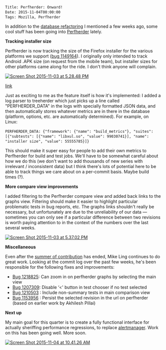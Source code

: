     Title: Perfherder: Onward!
    Date: 2015-11-04T00:00:00
    Tags: Mozilla, Perfherder

In addition to the [database refactoring][1] I mentioned a few weeks ago, some cool stuff has been going into [Perfherder][2] lately.

**Tracking installer size**

Perfherder is now tracking the size of the Firefox installer for the various platforms we support ([bug 1149164][3]). I originally only intended to track Android .APK size (on request from the mobile team), but installer sizes for other platforms came along for the ride. I don't think anyone will complain.

[<img src="/files/2015/11/Screen-Shot-2015-11-03-at-5.28.48-PM-300x181.png" alt="Screen Shot 2015-11-03 at 5.28.48 PM" width="300" height="181" class="alignnone size-medium wp-image-1274" srcset="/files/2015/11/Screen-Shot-2015-11-03-at-5.28.48-PM-300x181.png 300w, /files/2015/11/Screen-Shot-2015-11-03-at-5.28.48-PM-1024x618.png 1024w" sizes="(max-width: 300px) 100vw, 300px" />][4]

[link][5]

Just as exciting to me as the feature itself is how it's implemented: I added a log parser to treeherder which just picks up a line called "PERFHERDER_DATA" in the logs with specially formatted JSON data, and then automatically stores whatever metrics are in there in the database (platform, options, etc. are automatically determined). For example, on Linux:

```
PERFHERDER_DATA: {"framework": {"name": "build_metrics"}, "suites": [{"subtests": [{"name": "libxul.so", "value": 99030741}], "name": "installer size", "value": 55555785}]}
```

This should make it super easy for people to add their own metrics to Perfherder for build and test jobs. We'll have to be somewhat careful about how we do this (we don't want to add thousands of new series with irrelevant / inconsistent data) but I think there's lots of potential here to be able to track things we care about on a per-commit basis. Maybe build times (?).

**More compare view improvements**

I added filtering to the Perfherder compare view and added back links to the graphs view. Filtering should make it easier to highlight particular problematic tests in bug reports, etc. The graphs links shouldn't really be necessary, but unfortunately are due to the unreliability of our data &#8212; sometimes you can only see if a particular difference between two revisions is worth paying attention to in the context of the numbers over the last several weeks.

[<img src="/files/2015/11/Screen-Shot-2015-11-03-at-5.37.02-PM-300x157.png" alt="Screen Shot 2015-11-03 at 5.37.02 PM" width="300" height="157" class="alignnone size-medium wp-image-1275" srcset="/files/2015/11/Screen-Shot-2015-11-03-at-5.37.02-PM-300x157.png 300w, /files/2015/11/Screen-Shot-2015-11-03-at-5.37.02-PM-1024x536.png 1024w" sizes="(max-width: 300px) 100vw, 300px" />][6]

**Miscellaneous**

Even after the [summer of contribution][7] has ended, Mike Ling continues to do great work. Looking at the commit log over the past few weeks, he's been responsible for the following fixes and improvements:

- [Bug 1218825][8]: Can zoom in on perfherder graphs by selecting the main view
- [Bug 1207309][9]: Disable &#8216;<' button in test chooser if no test selected
- [Bug 1210503][10] : Include non-summary tests in main comparison view
- [Bug 1153956][11] : Persist the selected revision in the url on perfherder (based on earlier work by Akhilesh Pillai)

**Next up**

My main goal for this quarter is to create a fully functional interface for actually sheriffing performance regressions, to replace [alertmanager][12]. Work on this has been going well. More soon.

[<img src="/files/2015/11/Screen-Shot-2015-11-04-at-10.41.26-AM-300x176.png" alt="Screen Shot 2015-11-04 at 10.41.26 AM" width="300" height="176" class="alignnone size-medium wp-image-1280" srcset="/files/2015/11/Screen-Shot-2015-11-04-at-10.41.26-AM-300x176.png 300w, /files/2015/11/Screen-Shot-2015-11-04-at-10.41.26-AM-1024x600.png 1024w, /files/2015/11/Screen-Shot-2015-11-04-at-10.41.26-AM.png 1126w" sizes="(max-width: 300px) 100vw, 300px" />][13]

[1]: http://wrla.ch/blog/2015/10/the-new-old-perfherder-data-model/
[2]: https://wiki.mozilla.org/Auto-tools/Projects/Perfherder
[3]: https://bugzilla.mozilla.org/show_bug.cgi?id=1149164
[4]: /files/2015/11/Screen-Shot-2015-11-03-at-5.28.48-PM.png

[5]: https://treeherder.mozilla.org/perf.html#/graphs?series=[mozilla-inbound,4eb0cde5431ee9aeb5eb14512ddb3da6d4702cf0,1]&#038;series=[mozilla-inbound,80cac7ef44b76864458627c574af1a18a425f338,1]&#038;series=[mozilla-inbound,0060252bdfb7632df5877b7594b4d16f1b5ca4c9,1]
[6]: /files/2015/11/Screen-Shot-2015-11-03-at-5.37.02-PM.png
[7]: http://wrla.ch/blog/2015/09/perfherder-summer-of-contribution-thoughts/
[8]: https://bugzilla.mozilla.org/show_bug.cgi?id=1218825
[9]: https://bugzilla.mozilla.org/show_bug.cgi?id=1207309
[10]: https://bugzilla.mozilla.org/show_bug.cgi?id=1210503
[11]: https://bugzilla.mozilla.org/show_bug.cgi?id=1153956
[12]: http://alertmanager.allizom.org:8080/alerts.html
[13]: /files/2015/11/Screen-Shot-2015-11-04-at-10.41.26-AM.png
